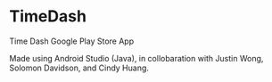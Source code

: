 # TimeDash
Time Dash Google Play Store App

Made using Android Studio (Java), in collobaration with Justin Wong, Solomon Davidson, and Cindy Huang.
